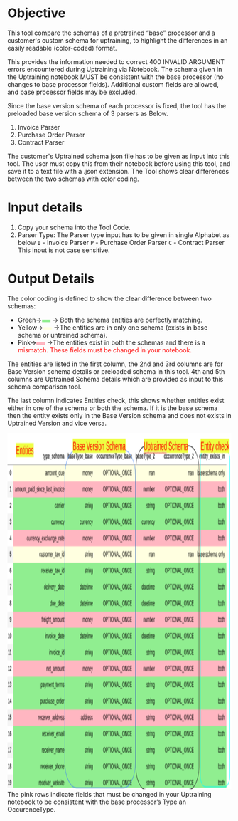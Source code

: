# Objective
This tool compare the schemas of a pretrained “base” processor and a customer's custom schema for uptraining, to highlight the differences in an easily readable (color-coded) format. 

This provides the information needed to correct 400 INVALID ARGUMENT errors encountered during Uptraining via Notebook. The schema given in the Uptraining notebook MUST be consistent with the base processor (no changes to base processor fields).  Additional custom fields are allowed, and base processor fields may be excluded.


Since the base version schema of each processor is fixed, the tool has the preloaded base version schema of 3 parsers as Below.
1. Invoice Parser
2. Purchase Order Parser
3. Contract Parser


The customer's Uptrained schema json file has to be given as input into this tool.  The user must copy this from their notebook before using this tool, and save it to a text file with a .json extension.
The Tool shows clear differences between the two schemas with color coding.

# Input details
1. Copy your schema into the Tool Code.
2. Parser Type: The Parser type input has to be given in single Alphabet as below 
    `I` - Invoice Parser
    `P` - Purchase Order Parser
    `C` - Contract Parser
        This input is not case sensitive.
        
# Output Details
The color coding is defined to show the clear difference between two schemas:  
* Green→<img src="./images/green.png" width=20 height=7> </img>→ Both the schema entities are perfectly matching.  
* Yellow→<img src="./images/yellow.png" width=20 height=7> </img>→The entities are in only one schema (exists in base schema or untrained schema).  
* Pink→<img src="./images/pink.png" width=20 height=7> </img>→The entities exist in both the schemas and there is a <font color="red">mismatch. These fields must be changed in your notebook.</font>  

The entities are listed in the first column, the 2nd and 3rd columns are for Base Version schema details or preloaded schema in this tool. 4th and 5th columns are Uptrained Schema details which are provided as input to this schema comparison tool.

The last column indicates Entities check, this shows whether entities exist either in one of the schema or both the schema. If it is the base schema then the entity exists only in the Base Version schema and does not exists in Uptrained Version and vice versa.


<img src='./images/schema_comparasion.png' width=1000 height=800></img>  
The pink rows indicate fields that must be changed in your Uptraining notebook to be consistent with the base processor’s Type an OccurenceType.
